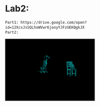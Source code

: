 # Lab2:
    Part1: https://drive.google.com/open?id=12XcsJsSQLhoWVwr6jooyYJFzUEKQgkJX
    Part2: 
<img src="images/lab2-part2.png" height="200">

